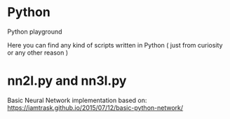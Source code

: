 # Python
Python playground

Here you can find any kind of scripts written in Python ( just from curiosity or any other reason )

# nn2l.py and nn3l.py
Basic Neural Network implementation based on: https://iamtrask.github.io/2015/07/12/basic-python-network/
